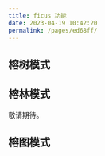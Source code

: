 ```yaml
---
title: ficus 功能
date: 2023-04-19 10:42:20
permalink: /pages/ed68ff/
---
```


## 榕树模式

## 榕林模式

敬请期待。

## 榕图模式